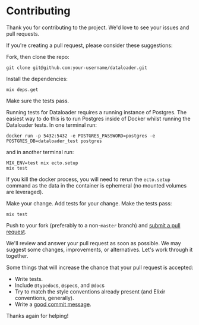 # Contributing

Thank you for contributing to the project. We'd love to see your
issues and pull requests.

If you're creating a pull request, please consider these suggestions:

Fork, then clone the repo:

    git clone git@github.com:your-username/dataloader.git

Install the dependencies:

    mix deps.get

Make sure the tests pass.

Running tests for Dataloader requires a running instance of Postgres. The easiest way to do this is to run Postgres inside of Docker whilst running the Dataloader tests. In one terminal run:

    docker run -p 5432:5432 -e POSTGRES_PASSWORD=postgres -e POSTGRES_DB=dataloader_test postgres

and in another terminal run:

    MIX_ENV=test mix ecto.setup
    mix test

If you kill the docker process, you will need to rerun the `ecto.setup` command as the data in the container is ephemeral (no mounted volumes are leveraged).

Make your change. Add tests for your change. Make the tests pass:

    mix test

Push to your fork (preferably to a non-`master` branch) and
[submit a pull request][pr].

[pr]: https://github.com/absinthe-graphql/dataloader/compare/

We'll review and answer your pull request as soon as possible. We may suggest
some changes, improvements, or alternatives. Let's work through it together.

Some things that will increase the chance that your pull request is accepted:

* Write tests.
* Include `@typedoc`s, `@spec`s, and `@doc`s
* Try to match the style conventions already present (and Elixir conventions,
  generally).
* Write a [good commit message][commit].

Thanks again for helping!

[commit]: http://tbaggery.com/2008/04/19/a-note-about-git-commit-messages.html
